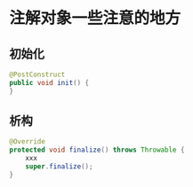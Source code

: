 # 注解对象一些注意的地方

## 初始化

```java
@PostConstruct
public void init() {
}
```

## 析构

```java
@Override
protected void finalize() throws Throwable {
    xxx
    super.finalize();
}
```

